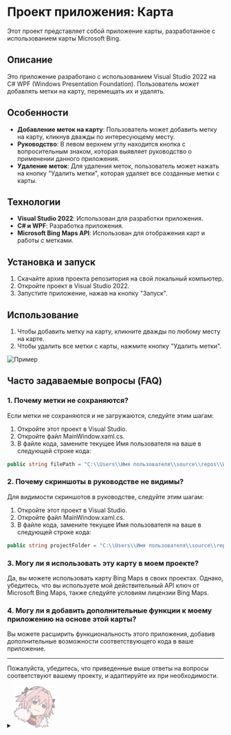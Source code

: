 # Проект приложения: Карта

Этот проект представляет собой приложение карты, разработанное с использованием карты Microsoft Bing.

## Описание

Это приложение разработано с использованием Visual Studio 2022 на C# WPF (Windows Presentation Foundation). Пользователь может добавлять метки на карту, перемещать их и удалять.

## Особенности

- **Добавление меток на карту**: Пользователь может добавить метку на карту, кликнув дважды по интересующему месту.
- **Руководство**: В левом верхнем углу находится кнопка с вопросительным знаком, которая выявляет руководство о применении данного приложения.
- **Удаление меток**: Для удаления меток, пользователь может нажать на кнопку "Удалить метки", которая удаляет все созданные метки с карты.

## Технологии

- **Visual Studio 2022**: Использован для разработки приложения.
- **C# и WPF**: Разработка приложения.
- **Microsoft Bing Maps API**: Использован для отображения карт и работы с метками.

## Установка и запуск

1. Скачайте архив проекта репозитория на свой локальный компьютер.
2. Откройте проект в Visual Studio 2022.
3. Запустите приложение, нажав на кнопку "Запуск".

## Использование

1. Чтобы добавить метку на карту, кликните дважды по любому месту на карте.
2. Чтобы удалить все метки с карты, нажмите кнопку "Удалить метки".

![Пример](example.gif)

## Часто задаваемые вопросы (FAQ)

### 1. Почему метки не сохраняются?

Если метки не сохраняются и не загружаются, следуйте этим шагам:

1. Откройте этот проект в Visual Studio.
2. Откройте файл MainWindow.xaml.cs.
3. В файле кода, замените текущее Имя пользователя на ваше в следующей строке кода:

```csharp
public string filePath = "C:\\Users\\Имя пользователя\\source\\repos\\WpfAppMapp\\WpfAppMapp\\pushpins.txt";
```

### 2. Почему скриншоты в руководстве не видимы?

Для видимости скриншотов в руководстве, следуйте этим шагам:

1. Откройте этот проект в Visual Studio.
2. Откройте файл MainWindow.xaml.cs.
3. В файле кода, замените текущее Имя пользователя на ваше в следующей строке кода:

```csharp
public string projectFolder = "C:\\Users\\Имя пользователя\\source\\repos\\WpfAppMapp\\WpfAppMapp\\";
```

### 3. Могу ли я использовать эту карту в моем проекте?

Да, вы можете использовать карту Bing Maps в своих проектах. Однако, убедитесь, что вы используете мой действительный API ключ от Microsoft Bing Maps, также следуйте условиям лицензии Bing Maps.

### 4. Могу ли я добавить дополнительные функции к моему приложению на основе этой карты?

Вы можете расширить функциональность этого приложения, добавив дополнительные возможности соответствующего кода в ваше приложение.

---

Пожалуйста, убедитесь, что приведенные выше ответы на вопросы соответствуют вашему проекту, и адаптируйте их при необходимости.
<details>
  <summary>
    <img src="obj/example2.png" />
  </summary>
  P.S.
  It's a college project, obviously. 
  
  ~~i like suffering~~
</details>
